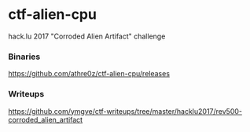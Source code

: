 # ctf-alien-cpu
hack.lu 2017 "Corroded Alien Artifact" challenge

### Binaries
https://github.com/athre0z/ctf-alien-cpu/releases

### Writeups
https://github.com/ymgve/ctf-writeups/tree/master/hacklu2017/rev500-corroded_alien_artifact
